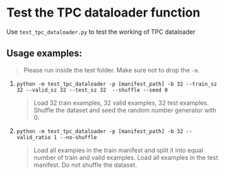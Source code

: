 # Test the TPC dataloader function
Use `test_tpc_dataloader.py` to test the working of TPC dataloader
## Usage examples:
> Please run inside the test folder. Make sure not to drop the `-m`.
1. `python -m test_tpc_dataloader -p [manifest_path] -b 32 --train_sz 32 --valid_sz 32 --test_sz 32  --shuffle --seed 0`
    > Load 32 train examples, 32 valid examples, 32 test examples.
    Shuffle the dataset and seed the random number generator with 0.
1. `python -m test_tpc_dataloader -p [manifest_path] -b 32 --valid_ratio 1 --no-shuffle`
    > Load all examples in the train manifest and split it into equal number of train and valid examples.
    Load all examples in the test manifest. Do not shuffle the dataset.
